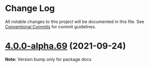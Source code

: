# Change Log

All notable changes to this project will be documented in this file.
See [Conventional Commits](https://conventionalcommits.org) for commit guidelines.

# [4.0.0-alpha.69](https://github.com/code11/engine/compare/v4.0.0-alpha.66...v4.0.0-alpha.69) (2021-09-24)

**Note:** Version bump only for package docs

